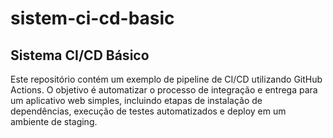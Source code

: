 # sistem-ci-cd-basic

## Sistema CI/CD Básico

Este repositório contém um exemplo de pipeline de CI/CD utilizando GitHub Actions. O objetivo é automatizar o processo de integração e entrega para um aplicativo web simples, incluindo etapas de instalação de dependências, execução de testes automatizados e deploy em um ambiente de staging.

